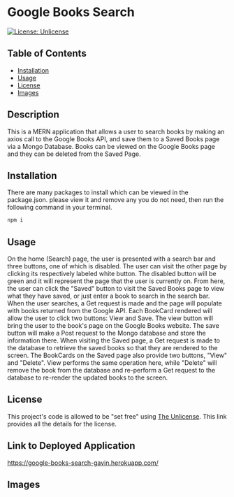 # Google Books Search

[![License: Unlicense](https://img.shields.io/badge/license-Unlicense-blue.svg)](http://unlicense.org/)

## Table of Contents

* [Installation](#installation)
* [Usage](#usage)
* [License](#license)
* [Images](#Images)

## Description
This is a MERN application that allows a user to search books by making an axios call to the Google Books API, and save them to a Saved Books page via a Mongo Database. Books can be viewed on the Google Books page and they can be deleted from the Saved Page.

## Installation
There are many packages to install which can be viewed in the package.json.  please view it and remove any you do not need, then run the following command in your terminal.
```bash
npm i
```

## Usage 
On the home (Search) page, the user is presented with a search bar and three buttons, one of which is disabled. The user can visit the other page by clicking its respectively labeled white button. The disabled button will be green and it will represent the page that the user is currently on. From here, the user can click the "Saved" button to visit the Saved Books page to view what they have saved, or just enter a book to search in the search bar. When the user searches, a Get request is made and the page will populate with books returned from the Google API. Each BookCard rendered will allow the user to click two buttons: View and Save. The view button will bring the user to the book's page on the Google Books website. The save button will make a Post request to the Mongo database and store the information there. When visiting the Saved page, a Get request is made to the database to retrieve the saved books so that they are rendered to the screen. The BookCards on the Saved page also provide two buttons, "View" and "Delete". View performs the same operation here, while "Delete" will remove the book from the database and re-perform a Get request to the database to re-render the updated books to the screen.

## License

This project's code is allowed to be "set free" using [The Unlicense](https://unlicense.org/).  This link provides all the details for the license.

## Link to Deployed Application
https://google-books-search-gavin.herokuapp.com/

## Images

